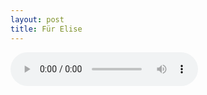 ```yaml
---
layout: post
title: Für Elise
---
```


<audio src="https://github.com/comacros/comacros.github.io/raw/master/images/Fur Elise.wav" controls preload></audio>
</video>
